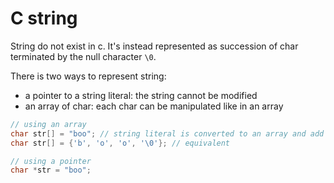 # C string

String do not exist in c. It's instead represented as succession of char terminated by the null character `\0`.

There is two ways to represent string:

- a pointer to a string literal: the string cannot be modified
- an array of char: each char can be manipulated like in an array

```c
// using an array
char str[] = "boo"; // string literal is converted to an array and add the null char
char str[] = {'b', 'o', 'o', '\0'}; // equivalent

// using a pointer
char *str = "boo";
```
